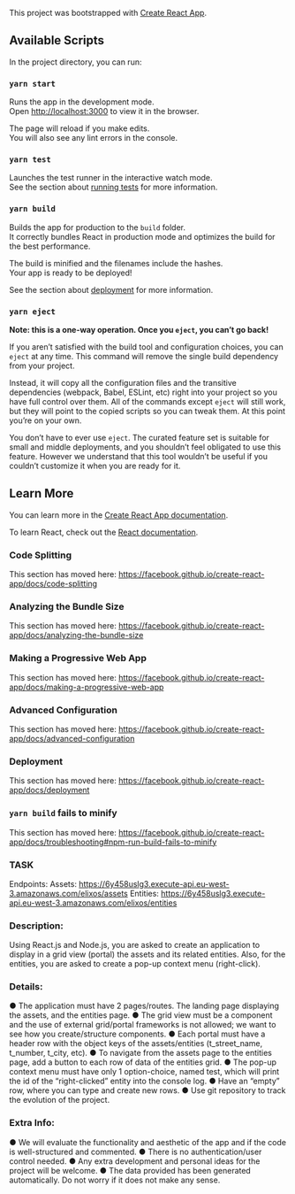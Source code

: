 This project was bootstrapped with [Create React App](https://github.com/facebook/create-react-app).

## Available Scripts

In the project directory, you can run:

### `yarn start`

Runs the app in the development mode.<br />
Open [http://localhost:3000](http://localhost:3000) to view it in the browser.

The page will reload if you make edits.<br />
You will also see any lint errors in the console.

### `yarn test`

Launches the test runner in the interactive watch mode.<br />
See the section about [running tests](https://facebook.github.io/create-react-app/docs/running-tests) for more information.

### `yarn build`

Builds the app for production to the `build` folder.<br />
It correctly bundles React in production mode and optimizes the build for the best performance.

The build is minified and the filenames include the hashes.<br />
Your app is ready to be deployed!

See the section about [deployment](https://facebook.github.io/create-react-app/docs/deployment) for more information.

### `yarn eject`

**Note: this is a one-way operation. Once you `eject`, you can’t go back!**

If you aren’t satisfied with the build tool and configuration choices, you can `eject` at any time. This command will remove the single build dependency from your project.

Instead, it will copy all the configuration files and the transitive dependencies (webpack, Babel, ESLint, etc) right into your project so you have full control over them. All of the commands except `eject` will still work, but they will point to the copied scripts so you can tweak them. At this point you’re on your own.

You don’t have to ever use `eject`. The curated feature set is suitable for small and middle deployments, and you shouldn’t feel obligated to use this feature. However we understand that this tool wouldn’t be useful if you couldn’t customize it when you are ready for it.

## Learn More

You can learn more in the [Create React App documentation](https://facebook.github.io/create-react-app/docs/getting-started).

To learn React, check out the [React documentation](https://reactjs.org/).

### Code Splitting

This section has moved here: https://facebook.github.io/create-react-app/docs/code-splitting

### Analyzing the Bundle Size

This section has moved here: https://facebook.github.io/create-react-app/docs/analyzing-the-bundle-size

### Making a Progressive Web App

This section has moved here: https://facebook.github.io/create-react-app/docs/making-a-progressive-web-app

### Advanced Configuration

This section has moved here: https://facebook.github.io/create-react-app/docs/advanced-configuration

### Deployment

This section has moved here: https://facebook.github.io/create-react-app/docs/deployment

### `yarn build` fails to minify

This section has moved here: https://facebook.github.io/create-react-app/docs/troubleshooting#npm-run-build-fails-to-minify


### TASK
 Endpoints:
Assets: https://6y458uslg3.execute-api.eu-west-3.amazonaws.com/elixos/assets
Entities: https://6y458uslg3.execute-api.eu-west-3.amazonaws.com/elixos/entities

### Description:
Using React.js and Node.js, you are asked to create an application to display in a grid view
(portal) the assets and its related entities. Also, for the entities, you are asked to create a
pop-up context menu (right-click).

### Details:
● The application must have 2 pages/routes. The landing page displaying the assets,
and the entities page.
● The grid view must be a component and the use of external grid/portal frameworks is
not allowed; we want to see how you create/structure components.
● Each portal must have a header row with the object keys of the assets/entities
(t_street_name, t_number, t_city, etc).
● To navigate from the assets page to the entities page, add a button to each row of
data of the entities grid.
● The pop-up context menu must have only 1 option-choice, named test, which will
print the id of the “right-clicked” entity into the console log.
● Have an “empty” row, where you can type and create new rows.
● Use git repository to track the evolution of the project.

### Extra Info:
● We will evaluate the functionality and aesthetic of the app and if the code is
well-structured and commented.
● There is no authentication/user control needed.
● Any extra development and personal ideas for the project will be welcome.
● The data provided has been generated automatically. Do not worry if it does not
make any sense.
